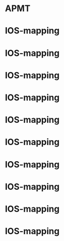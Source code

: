 # APMT
# IOS-mapping
# IOS-mapping
# IOS-mapping
# IOS-mapping
# IOS-mapping
# IOS-mapping
# IOS-mapping
# IOS-mapping
# IOS-mapping
# IOS-mapping
